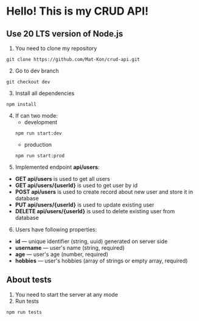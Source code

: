 # Hello! This is my CRUD API!

## Use 20 LTS version of Node.js

1. You need to clone my repository

```
git clone https://github.com/Mat-Kon/crud-api.git
```
2. Go to dev branch
```
git checkout dev
```
3. Install all dependencies
```
npm install
```
4. If can two mode:
    - development
    ```
    npm run start:dev
    ```
    - production
    ```
    npm run start:prod
    ```
5. Implemented endpoint **api/users**:
 - **GET api/users** is used to get all users
 - **GET api/users/{userId}** is used to get user by id
 - **POST api/users** is used to create record about new user and store it in database
 - **PUT api/users/{userId}** is used to update existing user
 - **DELETE api/users/{userId}** is used to delete existing user from database

6. Users have following properties:
 - **id** — unique identifier (string, uuid) generated on server side
 - **username** — user's name (string, required)
 - **age** — user's age (number, required)
 - **hobbies** — user's hobbies (array of strings or empty array, required)

## About tests

1. You need to start the server at any  mode
2. Run tests
```
npm run tests
```
